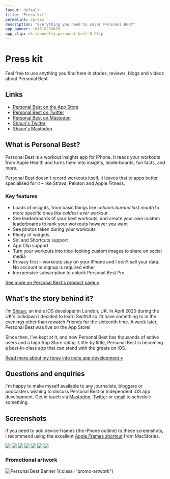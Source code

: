 ```yaml
---
layout: default
title: 'Press kit'
permalink: /press
description: "Everything you need to cover Personal Best"
app_banner: id1510256676
app_clip: uk.sdonnelly.personal-best-0.Clip
---
```


# Press kit

Feel free to use anything you find here in stories, reviews, blogs and videos about Personal Best.

## Links

* [Personal Best on the App Store](https://apps.apple.com/gb/app/personal-best-workouts/id1510256676)
* [Personal Best on Twitter](https://twitter.com/PersonalBestiOS)
* [Personal Best on Mastodon](https://indieapps.space/@personalbest)
* [Shaun's Twitter](https://twitter.com/shauneba)
* [Shaun's Mastodon](https://mstdn.social/@shaundon)

## What is Personal Best?

Personal Best is a workout insights app for iPhone. It reads your workouts from Apple Health and turns them into insights, leaderboards, fun facts, and more.

Personal Best doesn't record workouts itself, it leaves that to apps better specialised for it – like Strava, Peloton and Apple Fitness.

### Key features

* Loads of insights, from basic things like _calories burned last month_ to more specific ones like _coldest-ever workout_
* See leaderboards of your best workouts, and create your own custom leaderboards to rank your workouts however you want
* See photos taken during your workouts
* Plenty of widgets
* Siri and Shortcuts support
* App Clip support
* Turn your workouts into nice-looking custom images to share on social media
* Privacy first – workouts stay on your iPhone and I don't sell your data. No account or signup is required either
* Inexpensive subscription to unlock Personal Best Pro

[See more on Personal Best's product page &raquo;](/)

## What's the story behind it?

I’m [Shaun](https://mstdn.social/@shaundon), an indie iOS developer in London, UK. In April 2020 during the UK's lockdown I decided to learn SwiftUI so I’d have something to in the evenings other than rewatch Friends for the sixteenth time. A week later, Personal Best was live on the App Store!

Since then, I’ve kept at it, and now Personal Best has thousands of active users and a high App Store rating. Little by little, Personal Best is becoming a best-in-class app that can stand with the greats on iOS.

[Read more about my foray into indie app development &raquo;](https://codakuma.com/2020-in-review/)

## Questions and enquiries

I'm happy to make myself available to any journalists, bloggers or podcasters wishing to discuss Personal Best or independent iOS app development. Get in touch via [Mastodon](https://mstdn.social/@shaundon), [Twitter](https://twitter.com/shauneba) or [email](mailto:shaun@getpersonalbest.com) to schedule something.

## Screenshots

If you need to add device frames (the iPhone outline) to these screenshots, I recommend using the excellent [Apple Frames shortcut](https://www.macstories.net/linked/apple-frames-3-1-1-with-support-for-passthrough-mode/) from MacStories.

<div class="promo-screenshots__wrapper">
  <img src="/assets/press-kit/screenshots/dashboard.png" class="promo-screenshots__screenshot">
  <img src="/assets/press-kit/screenshots/workouts.png" class="promo-screenshots__screenshot">
  <img src="/assets/press-kit/screenshots/workout.png" class="promo-screenshots__screenshot">
  <img src="/assets/press-kit/screenshots/heart-rate.png" class="promo-screenshots__screenshot">
  <img src="/assets/press-kit/screenshots/share.png" class="promo-screenshots__screenshot">
  <img src="/assets/press-kit/screenshots/lock-screen-widgets.png" class="promo-screenshots__screenshot">
  <img src="/assets/press-kit/screenshots/lock-screen-widget-config.png" class="promo-screenshots__screenshot">
</div>

### Promotional artwork

![Personal Best Banner 1](/assets/press-kit/artwork/banner.png){:class="promo-artwork"}